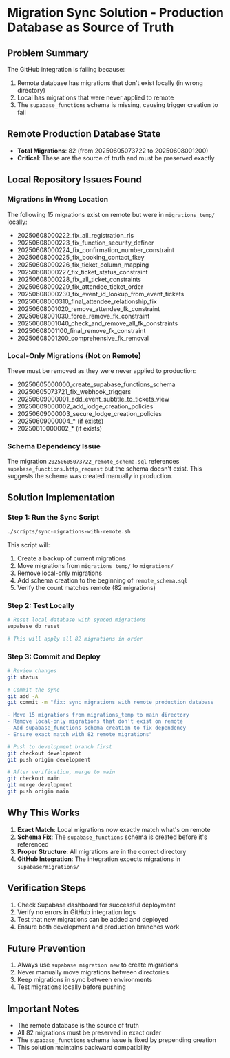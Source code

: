 # Migration Sync Solution - Production Database as Source of Truth

## Problem Summary
The GitHub integration is failing because:
1. Remote database has migrations that don't exist locally (in wrong directory)
2. Local has migrations that were never applied to remote
3. The `supabase_functions` schema is missing, causing trigger creation to fail

## Remote Production Database State
- **Total Migrations**: 82 (from 20250605073722 to 20250608001200)
- **Critical**: These are the source of truth and must be preserved exactly

## Local Repository Issues Found

### Migrations in Wrong Location
The following 15 migrations exist on remote but were in `migrations_temp/` locally:
- 20250608000222_fix_all_registration_rls
- 20250608000223_fix_function_security_definer
- 20250608000224_fix_confirmation_number_constraint
- 20250608000225_fix_booking_contact_fkey
- 20250608000226_fix_ticket_column_mapping
- 20250608000227_fix_ticket_status_constraint
- 20250608000228_fix_all_ticket_constraints
- 20250608000229_fix_attendee_ticket_order
- 20250608000230_fix_event_id_lookup_from_event_tickets
- 20250608000310_final_attendee_relationship_fix
- 20250608001020_remove_attendee_fk_constraint
- 20250608001030_force_remove_fk_constraint
- 20250608001040_check_and_remove_all_fk_constraints
- 20250608001100_final_remove_fk_constraint
- 20250608001200_comprehensive_fk_removal

### Local-Only Migrations (Not on Remote)
These must be removed as they were never applied to production:
- 20250605000000_create_supabase_functions_schema
- 20250605073721_fix_webhook_triggers
- 20250609000001_add_event_subtitle_to_tickets_view
- 20250609000002_add_lodge_creation_policies
- 20250609000003_secure_lodge_creation_policies
- 20250609000004_* (if exists)
- 20250610000002_* (if exists)

### Schema Dependency Issue
The migration `20250605073722_remote_schema.sql` references `supabase_functions.http_request` but the schema doesn't exist. This suggests the schema was created manually in production.

## Solution Implementation

### Step 1: Run the Sync Script
```bash
./scripts/sync-migrations-with-remote.sh
```

This script will:
1. Create a backup of current migrations
2. Move migrations from `migrations_temp/` to `migrations/`
3. Remove local-only migrations
4. Add schema creation to the beginning of `remote_schema.sql`
5. Verify the count matches remote (82 migrations)

### Step 2: Test Locally
```bash
# Reset local database with synced migrations
supabase db reset

# This will apply all 82 migrations in order
```

### Step 3: Commit and Deploy
```bash
# Review changes
git status

# Commit the sync
git add -A
git commit -m "fix: sync migrations with remote production database

- Move 15 migrations from migrations_temp to main directory
- Remove local-only migrations that don't exist on remote
- Add supabase_functions schema creation to fix dependency
- Ensure exact match with 82 remote migrations"

# Push to development branch first
git checkout development
git push origin development

# After verification, merge to main
git checkout main
git merge development
git push origin main
```

## Why This Works

1. **Exact Match**: Local migrations now exactly match what's on remote
2. **Schema Fix**: The `supabase_functions` schema is created before it's referenced
3. **Proper Structure**: All migrations are in the correct directory
4. **GitHub Integration**: The integration expects migrations in `supabase/migrations/`

## Verification Steps

1. Check Supabase dashboard for successful deployment
2. Verify no errors in GitHub integration logs
3. Test that new migrations can be added and deployed
4. Ensure both development and production branches work

## Future Prevention

1. Always use `supabase migration new` to create migrations
2. Never manually move migrations between directories
3. Keep migrations in sync between environments
4. Test migrations locally before pushing

## Important Notes

- The remote database is the source of truth
- All 82 migrations must be preserved in exact order
- The `supabase_functions` schema issue is fixed by prepending creation
- This solution maintains backward compatibility